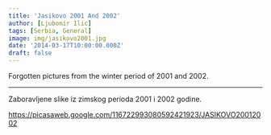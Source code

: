 ```yaml
---
title: 'Jasikovo 2001 And 2002'
author: [Ljubomir Ilic]
tags: [Serbia, General]
image: img/jasikovo2001.jpg
date: '2014-03-17T10:00:00.000Z'
draft: false
---
```


Forgotten pictures from the winter period of 2001 and 2002.

------

Zaboravljene slike iz zimskog perioda 2001 i 2002 godine.

https://picasaweb.google.com/116722993080592421923/JASIKOVO20012002
